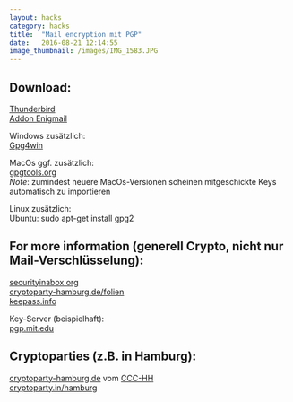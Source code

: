 ```yaml
---
layout: hacks
category: hacks
title:  "Mail encryption mit PGP"
date:   2016-08-21 12:14:55
image_thumbnail: /images/IMG_1583.JPG
---
```


## Download:  
[Thunderbird][4]   
[Addon Enigmail][6]   

Windows zusätzlich:  
[Gpg4win][7]

MacOs ggf. zusätzlich:   
[gpgtools.org][8]   
_Note_: zumindest neuere MacOs-Versionen scheinen mitgeschickte Keys automatisch zu importieren 

Linux zusätzlich:  
Ubuntu: 
sudo apt-get install gpg2

## For more information (generell Crypto, nicht nur Mail-Verschlüsselung):  
[securityinabox.org][1]  
[cryptoparty-hamburg.de/folien][2]   
[keepass.info][5]   

Key-Server (beispielhaft):  
[pgp.mit.edu][3]   

## Cryptoparties (z.B. in Hamburg):  
[cryptoparty-hamburg.de][9] vom [CCC-HH][11]      
[cryptoparty.in/hamburg][10]  



[1]: https://securityinabox.org
[2]: https://slides.cryptoparty-hamburg.de/master/
[3]: https://pgp.mit.edu/
[4]: https://www.mozilla.org/en-US/thunderbird/all/
[5]: http://keepass.info/
[6]: https://addons.mozilla.org/de/thunderbird/addon/enigmail/
[7]: http://gpg4win.org/download.html
[8]: https://gpgtools.org/
[9]: https://cryptoparty-hamburg.de
[10]: https://www.cryptoparty.in/hamburg
[11]: https://www.hamburg.ccc.de/
